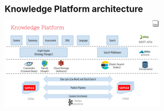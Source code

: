 # Knowledge Platform architecture

![Knowledge Platform architecture](../../assets/images/kp_architecture.png "Architecture")